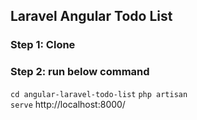 ## Laravel Angular Todo List

### Step 1:  Clone 

### Step 2: run below command 
<code>cd angular-laravel-todo-list</code> 
<code>php artisan serve</code>
<url>http://localhost:8000/</url>



